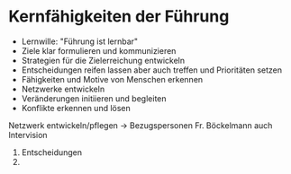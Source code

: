 # Kernfähigkeiten der Führung



* Lernwille: "Führung ist lernbar"
* Ziele klar formulieren und kommunizieren
* Strategien für die Zielerreichung entwickeln
* Entscheidungen reifen lassen aber auch treffen und Prioritäten setzen
* Fähigkeiten und Motive von Menschen erkennen
* Netzwerke entwickeln
* Veränderungen initiieren und begleiten
* Konflikte erkennen und lösen



Netzwerk entwickeln/pflegen -&gt; Bezugspersonen Fr. Böckelmann auch Intervision









1. Entscheidungen 
2. 
